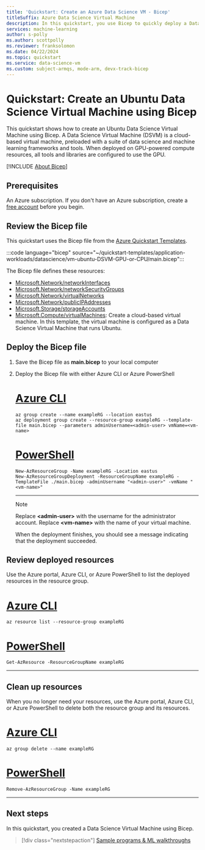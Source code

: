 ```yaml
---
title: 'Quickstart: Create an Azure Data Science VM - Bicep'
titleSuffix: Azure Data Science Virtual Machine
description: In this quickstart, you use Bicep to quickly deploy a Data Science Virtual Machine.
services: machine-learning
author: s-polly
ms.author: scottpolly
ms.reviewer: franksolomon
ms.date: 04/22/2024
ms.topic: quickstart
ms.service: data-science-vm
ms.custom: subject-armqs, mode-arm, devx-track-bicep
---
```


# Quickstart: Create an Ubuntu Data Science Virtual Machine using Bicep

This quickstart shows how to create an Ubuntu Data Science Virtual Machine using Bicep. A Data Science Virtual Machine (DSVM) is a cloud-based virtual machine, preloaded with a suite of data science and machine learning frameworks and tools. When deployed on GPU-powered compute resources, all tools and libraries are configured to use the GPU.

[!INCLUDE [About Bicep](../../../includes/resource-manager-quickstart-bicep-introduction.md)]

## Prerequisites

An Azure subscription. If you don't have an Azure subscription, create a [free account](https://azure.microsoft.com/free/services/machine-learning/) before you begin.

## Review the Bicep file

This quickstart uses the Bicep file from the [Azure Quickstart Templates](https://azure.microsoft.com/resources/templates/vm-ubuntu-DSVM-GPU-or-CPU/).

:::code language="bicep" source="~/quickstart-templates/application-workloads/datascience/vm-ubuntu-DSVM-GPU-or-CPU/main.bicep":::

The Bicep file defines these resources:

* [Microsoft.Network/networkInterfaces](/azure/templates/microsoft.network/networkinterfaces)
* [Microsoft.Network/networkSecurityGroups](/azure/templates/microsoft.network/networksecuritygroups)
* [Microsoft.Network/virtualNetworks](/azure/templates/microsoft.network/virtualnetworks)
* [Microsoft.Network/publicIPAddresses](/azure/templates/microsoft.network/publicipaddresses)
* [Microsoft.Storage/storageAccounts](/azure/templates/microsoft.storage/storageaccounts)
* [Microsoft.Compute/virtualMachines](/azure/templates/microsoft.compute/virtualmachines): Create a cloud-based virtual machine. In this template, the virtual machine is configured as a Data Science Virtual Machine that runs Ubuntu.

## Deploy the Bicep file

1. Save the Bicep file as **main.bicep** to your local computer
1. Deploy the Bicep file with either Azure CLI or Azure PowerShell

    # [Azure CLI](#tab/CLI)

    ```azurecli
    az group create --name exampleRG --location eastus
    az deployment group create --resource-group exampleRG --template-file main.bicep --parameters adminUsername=<admin-user> vmName=<vm-name>
    ```

    # [PowerShell](#tab/PowerShell)

    ```azurepowershell
    New-AzResourceGroup -Name exampleRG -Location eastus
    New-AzResourceGroupDeployment -ResourceGroupName exampleRG -TemplateFile ./main.bicep -adminUsername "<admin-user>" -vmName "<vm-name>" 
    ```

    ---

    > [!NOTE]
    > Replace **\<admin-user\>** with the username for the administrator account. Replace **\<vm-name\>** with the name of your virtual machine.

    When the deployment finishes, you should see a message indicating that the deployment succeeded.

## Review deployed resources

Use the Azure portal, Azure CLI, or Azure PowerShell to list the deployed resources in the resource group.

# [Azure CLI](#tab/CLI)

```azurecli-interactive
az resource list --resource-group exampleRG
```

# [PowerShell](#tab/PowerShell)

```azurepowershell-interactive
Get-AzResource -ResourceGroupName exampleRG
```

---

## Clean up resources

When you no longer need your resources, use the Azure portal, Azure CLI, or Azure PowerShell to delete both the resource group and its resources.

# [Azure CLI](#tab/CLI)

```azurecli-interactive
az group delete --name exampleRG
```

# [PowerShell](#tab/PowerShell)

```azurepowershell-interactive
Remove-AzResourceGroup -Name exampleRG
```

---

## Next steps

In this quickstart, you created a Data Science Virtual Machine using Bicep.

> [!div class="nextstepaction"]
> [Sample programs & ML walkthroughs](dsvm-samples-and-walkthroughs.md)
